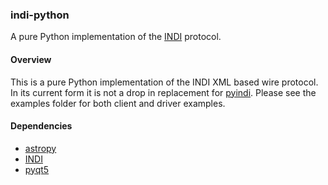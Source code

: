 ### indi-python ###

A pure Python implementation of the [INDI](http://indilib.org/) protocol.

#### Overview ####

This is a pure Python implementation of the INDI XML based wire protocol.
In its current form it is not a drop in replacement for
[pyindi](https://sourceforge.net/projects/pyindi-client/). Please see the
examples folder for both client and driver examples.

#### Dependencies ####

* [astropy](http://www.astropy.org/)
* [INDI](http://indilib.org/)
* [pyqt5](https://riverbankcomputing.com/software/pyqt/intro)
